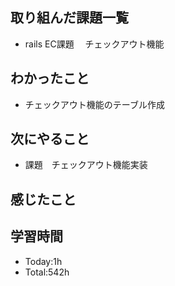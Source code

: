 ## 取り組んだ課題一覧
- rails EC課題 　チェックアウト機能
## わかったこと
- チェックアウト機能のテーブル作成
## 次にやること
- 課題　チェックアウト機能実装
## 感じたこと
## 学習時間
- Today:1h
- Total:542h
